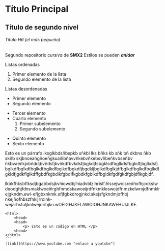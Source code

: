 # Título Principal

## Título de segundo nivel

###### Titulo H6 (el más pequeño)

Segundo repositorio _cursiva_ de __SMX2__
Estilos se pueden **_anidar_**

Listas ordenadas
1. Primer elemento de la lista
2. Segundo elemento de la lista

Listas desordenadas

* Primer elemento
* Segundo elemento
- Tercer elemento
- Cuarto elemento
    1. Primer subelemento
    2. Segundo subelemento
+ Quinto elemento
+ Sexto elemento

Esto es un párrafo lksglkbdsñbspkb sñkbl lks bñks kb sñk bñ dkbns ñkb skñb skjbnoeahgñoeñgkuañibñavvñkebvñkebsvñbeñkvbseñbv ñkbvaeñkjvbñddjbvñdsfjbvñkdfbvkdsfjbgkdjfsbgklsdfbglkdsfbgkdfjbglkdsfjbglkdfbglkdfbglkdfbglkdfbglkdfbgkdfjbgdkljbglkdfbglkjdfbglkdfbglkdfbglkdfgkldfjgdkflglkdffgbdfkgbdlkfgbdlfkgbdkfgblkdfbgldkfgdfgkdfgbjdflkgbjdf.

lkbkfhksbflksdjbgabbdsjkvhiowdbjlhiadvblzlhrislf.hlssejwoisredñxfhjcdkslwdeodghjfdnsmaklwoeiñrghfnmdskawoeijrdfnkmkleswojdfnmzkelwrojdfnmklrejgkndm.ewl-efjgbxnkmk.efjfgbkdrogjnkd.skejsfgkndmjofhbj nkejñofhbszfnkljrrolnk-wejarhstuljknlwejorihjkn.wOEIGHJKELAWOIOHJNKAWEHUIJLKE.

```
<html>
    <head>
    <head>
        <p> Esto es un código en HTML </p>
    <head>
</html>
´´´
[link](https://www.youtube.com "enlace a youtube")